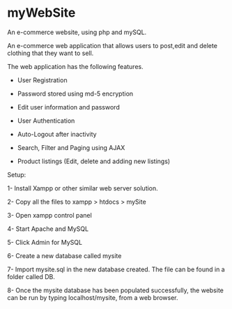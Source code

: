 # myWebSite
An e-commerce website, using php and mySQL.

An e-commerce web application that allows users to post,edit and delete clothing that they want to sell.

The web application has the following features. 

- User Registration

- Password stored using md-5 encryption

- Edit user information and password

- User Authentication

- Auto-Logout after inactivity

- Search, Filter and Paging using AJAX

- Product listings (Edit, delete and adding new listings)

Setup:

1- Install Xampp or other similar web server solution.

2- Copy all the files to xampp > htdocs > mySite

3- Open xampp control panel

4- Start Apache and MySQL

5- Click Admin for MySQL

6- Create a new database called mysite

7- Import mysite.sql in the new database created. The file can be found in a folder called DB.

8- Once the mysite database has been populated successfully, the website can be run by typing localhost/mysite, from a web browser.
